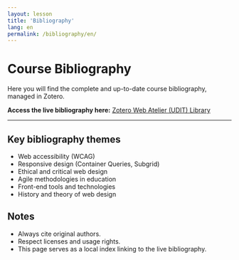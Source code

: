 ```yaml
---
layout: lesson
title: 'Bibliography'
lang: en
permalink: /bibliography/en/
---
```


# Course Bibliography

Here you will find the complete and up-to-date course bibliography, managed in Zotero.

**Access the live bibliography here:**
[Zotero Web Atelier (UDIT) Library](https://www.zotero.org/groups/5649080/ruvebal-web/library)

---

## Key bibliography themes

- Web accessibility (WCAG)
- Responsive design (Container Queries, Subgrid)
- Ethical and critical web design
- Agile methodologies in education
- Front-end tools and technologies
- History and theory of web design

## Notes

- Always cite original authors.
- Respect licenses and usage rights.
- This page serves as a local index linking to the live bibliography.
